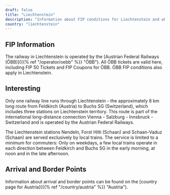 ```yaml
---
draft: false
title: "Liechtenstein"
description: "Information about FIP conditions for Liechtenstein and which operators offer discounts."
country: "liechtenstein"
---
```


## FIP Information

The railway in Liechtenstein is operated by the [Austrian Federal Railways (ÖBB)]({{% ref "/operator/oebb" %}} "ÖBB"). All ÖBB tickets are valid here, including FIP 50 Tickets and FIP Coupons for ÖBB. ÖBB FIP conditions also apply in Liechtenstein.

## Interesting

Only one railway line runs through Liechtenstein - the approximately 8 km long route from Feldkirch (Austria) to Buchs SG (Switzerland), which includes three stations on Liechtenstein territory. This route is part of the international long-distance connection Vienna - Salzburg - Innsbruck - Switzerland and is operated by the Austrian Federal Railways.

The Liechtenstein stations Nendeln, Forst Hilti (Schaan) and Schaan-Vaduz (Schaan) are served exclusively by local trains. The service is limited to a minimum for commuters: Only on weekdays, a few local trains operate in each direction between Feldkirch and Buchs SG in the early morning, at noon and in the late afternoon.

## Arrival and Border Points

Information about arrival and border points can be found on the [country page for Austria]({{% ref "/country/austria" %}} "Austria").
